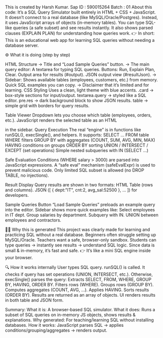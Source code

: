 This is created by Harsh Kumar. Sap ID : 590015264 Batch : 01
About this code: It’s a SQL Query Simulator built entirely in HTML + CSS + JavaScript. It doesn’t connect to a real database (like MySQL/Oracle/Postgres). Instead, it uses JavaScript arrays of objects (in-memory tables). You can type SQL-like queries (a safe subset) and see results instantly. It also shows parsed clauses (EXPLAIN PLAN) for understanding how queries work. 👉 In short: This is an educational web app for learning SQL queries without needing a database server.

⚙️ What it is doing (step by step)

HTML Structure
→ Title and “Load Sample Queries” button. → The main query editor: A textarea for typing SQL queries. Buttons: Run, Explain Plan, Clear. Output area for results (#output). JSON output view (#resultJson). → Sidebar: Shows available tables (employees, customers, etc.) from memory. Quick SQL examples you can copy. → Disclaimer that it’s limited and for learning.
CSS Styling Uses a clean, light theme with blue accents. .card → box-style sections for input/output. textarea.query → styled like a SQL editor. pre.res → dark background block to show JSON results. table → simple grid with borders for query results.

Table Viewer Dropdown lets you choose which table (employees, orders, etc.). JavaScript renders the selected table as an HTML

in the sidebar.
Query Execution The real “engine” is in functions like runSQL(), execSingle(), and helpers. It supports: SELECT … FROM table WHERE filters GROUP BY with aggregates (COUNT, SUM, AVG, MIN, MAX) HAVING conditions on groups ORDER BY sorting UNION / INTERSECT / EXCEPT (set operations) Simple nested subqueries with IN (SELECT …)

Safe Evaluation Conditions (WHERE salary > 3000) are parsed into JavaScript expressions. A “safe eval” mechanism (safeEvalExpr) is used to prevent malicious code. Only limited SQL subset is allowed (no DROP TABLE, no injections).

Result Display Query results are shown in two formats: HTML Table (rows and columns). JSON ([ { dept:"IT", cnt:2, avg_sal:52500 }, ... ]) for developers.

Sample Queries Button “Load Sample Queries” preloads an example query into the editor. Sidebar shows more quick examples like: Select employees in IT dept. Group salaries by department. Subquery with IN. UNION between employees and contractors.

🧑‍🎓 Why this is generated This project was clearly made for learning and practicing SQL without a real database. Beginners often struggle setting up MySQL/Oracle. Teachers want a safe, browser-only sandbox. Students can type queries → instantly see results → understand SQL logic. Since data is small & in-memory, it’s fast and safe. 👉 It’s like a mini SQL engine inside your browser.

🔍 How it works internally User types SQL query. runSQL() is called. It checks if query has set operations (UNION, INTERSECT, etc.). Otherwise, execSingle() parses the query: Extracts SELECT, FROM, WHERE, GROUP BY, HAVING, ORDER BY. Filters rows (WHERE). Groups rows (GROUP BY). Computes aggregates (COUNT, AVG, …). Applies HAVING. Sorts results (ORDER BY). Results are returned as an array of objects. UI renders results in both table and JSON form.

Summary: What it is: A browser-based SQL simulator. What it does: Runs a subset of SQL queries on in-memory JS objects, shows results & explanations. Why generated: For teaching/learning SQL without installing databases. How it works: JavaScript parses SQL → applies conditions/grouping/aggregates → renders output.
